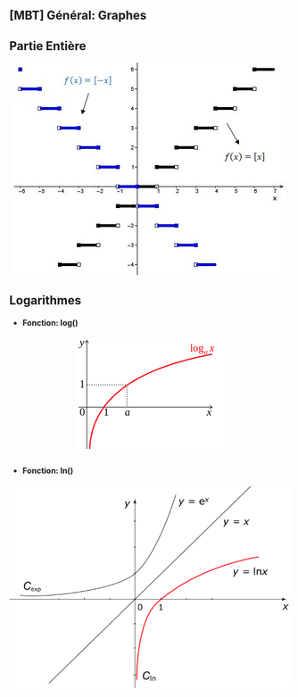 ## [MBT] Général: Graphes

## Partie Entière

  <p align="center"><img src="https://raw.githubusercontent.com/gottburgm/Share/master/PGITF/Images/PARTIE_ENTIERE1.jpg" /></p>


## Logarithmes

   * #### Fonction: log()

   <p align="center"><img src="https://raw.githubusercontent.com/gottburgm/Share/master/PGITF/Images/FONCTION_LOG.png" /></p>


   * #### Fonction: ln()

   <p align="center"><img src="https://raw.githubusercontent.com/gottburgm/Share/master/PGITF/Images/FONCTION_LN.jpg" /></p>

